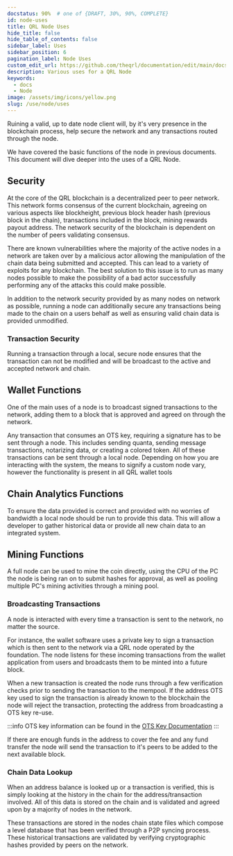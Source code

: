 ```yaml
---
docstatus: 90%  # one of {DRAFT, 30%, 90%, COMPLETE}
id: node-uses
title: QRL Node Uses
hide_title: false
hide_table_of_contents: false
sidebar_label: Uses
sidebar_position: 6
pagination_label: Node Uses
custom_edit_url: https://github.com/theqrl/documentation/edit/main/docs/Node/node-uses.md
description: Various uses for a QRL Node
keywords:
  - docs
  - Node
image: /assets/img/icons/yellow.png
slug: /use/node/uses
---
```


Ruining a valid, up to date node client will, by it's very presence in the blockchain process, help secure the network and any transactions routed through the node. 

We have covered the basic functions of the node in previous documents. This document will dive deeper into the uses of a QRL Node.

## Security 

At the core of the QRL blockchain is a decentralized peer to peer network. This network forms consensus of the current blockchain, agreeing on various aspects like blockheight, previous block header hash (previous block in the chain), transactions included in the block, mining rewards payout address. The network security of the blockchain is dependent on the number of peers validating consensus. 

There are known vulnerabilities where the majority of the active nodes in a network are taken over by a malicious actor allowing the manipulation of the chain data being submitted and accepted. This can lead to a variety of exploits for any blockchain. The best solution to this issue is to run as many nodes possible to make the possibility of a bad actor successfully performing any of the attacks this could make possible. 

In addition to the network security provided by as many nodes on network as possible, running a node can additionally secure any transactions being made to the chain on a users behalf as well as ensuring valid chain data is provided unmodified.

### Transaction Security

Running a transaction through a local, secure node ensures that the transaction can not be modified and will be broadcast to the active and accepted network and chain.


## Wallet Functions

One of the main uses of a node is to broadcast signed transactions to the network, adding them to a block that is approved and agreed on through the network.

Any transaction that consumes an OTS key, requiring a signature has to be sent through a node. This includes sending quanta, sending message transactions, notarizing data, or creating a colored token. All of these transactions can be sent through a local node. Depending on how you are interacting with the system, the means to signify a custom node vary, however the functionality is present in all QRL wallet tools


## Chain Analytics Functions

To ensure the data provided is correct and provided with no worries of bandwidth a local node should be run to provide this data. This will allow a developer to gather historical data or provide all new chain data to  an integrated system.


## Mining Functions

A full node can be used to mine the coin directly, using the CPU of the PC the node is being ran on to submit hashes for approval, as well as pooling multiple PC's mining activities through a mining pool.

### Broadcasting Transactions

A node is interacted with every time a transaction is sent to the network, no matter the source. 

For instance, the wallet software uses a private key to sign a transaction which is then sent to the network via a QRL node operated by the foundation. The node listens for these incoming transactions from the wallet application from users and broadcasts them to be minted into a future block.


When a new transaction is created the node runs through a few verification checks prior to sending the transaction to the mempool. If the address OTS key used to sign the transaction is already known to the blockchain the node will reject the transaction, protecting the address from broadcasting a OTS key re-use.

:::info
OTS key information can be found in the [OTS Key Documentation](/build/fundamentals/ots-keys)
:::

If there are enough funds in the address to cover the fee and any fund transfer the node will send the transaction to it's peers to be added to the next available block. 

### Chain Data Lookup

When an address balance is looked up or a  transaction is verified, this is simply looking at the history in the chain for the address/transaction involved. All of this data is stored on the chain and is validated and agreed upon by a majority of nodes in the network. 

These transactions are stored in the nodes chain state files which compose a level database that has been verified through a P2P syncing process. These historical transactions are validated by verifying cryptographic hashes provided by peers on the network.
